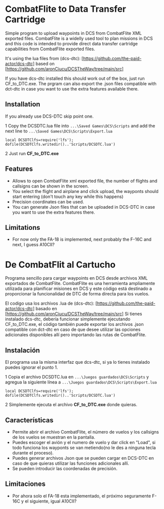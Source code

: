# CombatFlite to Data Transfer Cartridge
Simple program to upload waypoints in DCS from CombatFlite XML exported files. 
CombatFlite is a widelly used tool to plan missions in DCS and this code is intended to provide direct data transfer cartridge capabilities from CombatFlite exported files.

It's using the lua files from (dcs-dtc):  [https://github.com/the-paid-actor/dcs-dtc] based on [https://github.com/aronCiucu/DCSTheWay/tree/main/src]

If you have dcs-dtc installed this should work out of the box, just run CF_to_DTC.exe. The prgram can also export the .json files 
compatible with dct-dtc in case you want to use the extra features available there.  

## Installation
If you already use DCS-DTC skip point one.

1 Copy the DCSDTC.lua file into ``...\Saved Games\DCS\Scripts``
and add the next line to  ``...\Saved Games\DCS\Scripts\Export.lua``

``local DCSDTClfs=require('lfs'); dofile(DCSDTClfs.writedir()..'Scripts/DCSDTC.lua')``

2 Just run **CF_to_DTC.exe**

## Features

* Allows to open CombatFlite xml exported file, the number of flights and callsigns can be shown in the screen.
* You select the flight and airplane and click upload, the wayponts should start entering (don't touch any key while this happens) 
* Precision coordinates can be used.  
* You can generate Json files that can be uploaded in DCS-DTC in case you want to use the extra features there. 

## Limitations

 * For now only the FA-18 is implemented, next probably the F-16C and next, I guess A10CII?

# De CombatFlit al Cartucho

Programa sencillo para cargar waypoints en DCS desde archivos XML exportados de CombatFlite.
CombatFlite es una herramienta ampliamente utilizada para planificar misiones en DCS y este código está destinado a proporcionar la funcionalidad de DTC de forma directa para los vuelos.  

El codigo usa los archivos .lua de (dcs-dtc): [https://github.com/the-paid-actor/dcs-dtc] basado en [https://github.com/aronCiucu/DCSTheWay/tree/main/src]
Si tienes instalado dcs-dtc, debería funcionar simplemente ejecutando CF_to_DTC.exe, el código también puede exportar los archivos .json
compatible con dct-dtc en caso de que desee utilizar las opciones adicionales disponibles allí pero importando las rutas de CombatFlite.

## Instalación
El programa usa la misma interfaz que dcs-dtc, si ya lo tienes instalado puedes ignorar el punto 1.

1 Copia el archivo DCSDTC.lua en ``...\Juegos guardados\DCS\Scripts``
y agregua la siguiente línea a ``...\Juegos guardados\DCS\Scripts\Export.lua``

``local DCSDTClfs=require('lfs'); dofile(DCSDTClfs.writedir()..'Scripts/DCSDTC.lua')``

2 Simplemente ejecuta el archivo **CF_to_DTC.exe** donde quieras. 

## Características

* Permite abrir el archivo CombatFlite, el número de vuelos y los callsigns de los vuelos se muestran en la pantalla.
* Puedes escoger el avión y el numero de vuelo y dar click en "Load", si todo funciona los wayponts se van metiendo(no le des a ninguna tecla durante el proceso).
* Puedes generar archivos Json que se pueden cargar en DCS-DTC en caso de que quieras utilizar las funciones adicionales allí.
* Se pueden introducir las coordenadas de precisión.

## Limitaciones

* Por ahora solo el FA-18 esta implementado, el próximo seguramente F-16C y el siguiente, igual A10CII?

